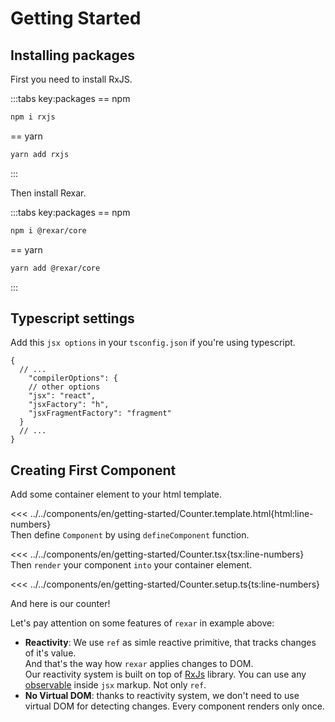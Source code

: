 # Getting Started

## Installing packages

First you need to install RxJS.

:::tabs key:packages
== npm
```sh
npm i rxjs
```
== yarn
```sh
yarn add rxjs
```
:::

Then install Rexar.

:::tabs key:packages
== npm
```sh
npm i @rexar/core
```
== yarn
```sh
yarn add @rexar/core
```
:::

<script setup>
import Demo from '../../components/tools/Demo.vue'
import { Counter } from '../../components/en/getting-started/Counter.tsx'
</script>

## Typescript settings

Add this `jsx options` in your `tsconfig.json` if you're using typescript.

```jsonc
{
  // ...
    "compilerOptions": {
    // other options
    "jsx": "react",
    "jsxFactory": "h",
    "jsxFragmentFactory": "fragment"
  }
  // ...
}
```

## Creating First Component

Add some container element to your html template.

<<< ../../components/en/getting-started/Counter.template.html{html:line-numbers}  
Then define `Component` by using `defineComponent` function.

<<< ../../components/en/getting-started/Counter.tsx{tsx:line-numbers}  
Then `render` your component `into` your container element.

<<< ../../components/en/getting-started/Counter.setup.ts{ts:line-numbers}

And here is our counter!
<Demo :is="Counter" />

Let's pay attention on some features of `rexar` in example above:
- **Reactivity**: We use `ref` as simle reactive primitive, that tracks changes of it's value.  
  And that's the way how `rexar` applies changes to DOM.  
  Our reactivity system is built on top of [RxJs](https://rxjs.dev/) library. You can use any [observable](https://rxjs.dev/guide/observable) inside `jsx` markup. Not only `ref`.
- **No Virtual DOM**: thanks to reactivity system, we don't need to use virtual DOM for detecting changes. Every component renders only once.
